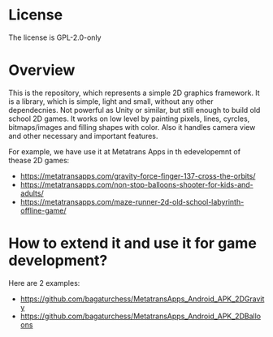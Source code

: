# License

The license is GPL-2.0-only

# Overview

This is the repository, which represents a simple 2D graphics framework.
It is a library, which is simple, light and small, without any other dependecnies.
Not powerful as Unity or similar, but still enough to build old school 2D games.
It works on low level by painting pixels, lines, cyrcles, bitmaps/images and filling shapes with color.
Also it handles camera view and other necessary and important features.

For example, we have use it at Metatrans Apps in th edevelopemnt of thease 2D games:
  - https://metatransapps.com/gravity-force-finger-137-cross-the-orbits/
  - https://metatransapps.com/non-stop-balloons-shooter-for-kids-and-adults/
  - https://metatransapps.com/maze-runner-2d-old-school-labyrinth-offline-game/
  
# How to extend it and use it for game development?
Here are 2 examples:
  - https://github.com/bagaturchess/MetatransApps_Android_APK_2DGravity
  - https://github.com/bagaturchess/MetatransApps_Android_APK_2DBalloons
